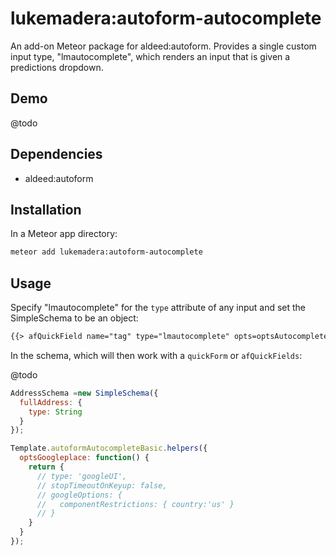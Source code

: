 # lukemadera:autoform-autocomplete

An add-on Meteor package for aldeed:autoform. Provides a single custom input type, "lmautocomplete", which renders an input that is given a predictions dropdown.


## Demo

@todo


## Dependencies

- aldeed:autoform


## Installation

In a Meteor app directory:
```bash
meteor add lukemadera:autoform-autocomplete
```


## Usage

Specify "lmautocomplete" for the `type` attribute of any input and set the SimpleSchema to be an object:

```html
{{> afQuickField name="tag" type="lmautocomplete" opts=optsAutocomplete getPredictions=getPredictions}}
```

In the schema, which will then work with a `quickForm` or `afQuickFields`:

@todo
```js
AddressSchema =new SimpleSchema({
  fullAddress: {
    type: String
  }
});

Template.autoformAutocompleteBasic.helpers({
  optsGoogleplace: function() {
    return {
      // type: 'googleUI',
      // stopTimeoutOnKeyup: false,
      // googleOptions: {
      //   componentRestrictions: { country:'us' }
      // }
    }
  }
});
```